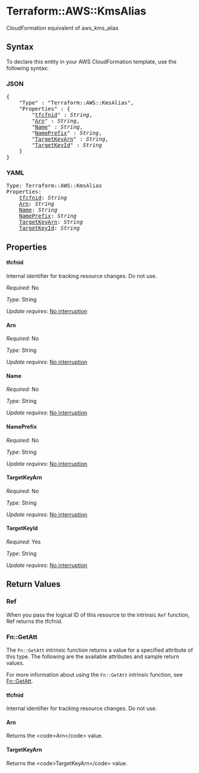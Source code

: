 # Terraform::AWS::KmsAlias

CloudFormation equivalent of aws_kms_alias

## Syntax

To declare this entity in your AWS CloudFormation template, use the following syntax:

### JSON

<pre>
{
    "Type" : "Terraform::AWS::KmsAlias",
    "Properties" : {
        "<a href="#tfcfnid" title="tfcfnid">tfcfnid</a>" : <i>String</i>,
        "<a href="#arn" title="Arn">Arn</a>" : <i>String</i>,
        "<a href="#name" title="Name">Name</a>" : <i>String</i>,
        "<a href="#nameprefix" title="NamePrefix">NamePrefix</a>" : <i>String</i>,
        "<a href="#targetkeyarn" title="TargetKeyArn">TargetKeyArn</a>" : <i>String</i>,
        "<a href="#targetkeyid" title="TargetKeyId">TargetKeyId</a>" : <i>String</i>
    }
}
</pre>

### YAML

<pre>
Type: Terraform::AWS::KmsAlias
Properties:
    <a href="#tfcfnid" title="tfcfnid">tfcfnid</a>: <i>String</i>
    <a href="#arn" title="Arn">Arn</a>: <i>String</i>
    <a href="#name" title="Name">Name</a>: <i>String</i>
    <a href="#nameprefix" title="NamePrefix">NamePrefix</a>: <i>String</i>
    <a href="#targetkeyarn" title="TargetKeyArn">TargetKeyArn</a>: <i>String</i>
    <a href="#targetkeyid" title="TargetKeyId">TargetKeyId</a>: <i>String</i>
</pre>

## Properties

#### tfcfnid

Internal identifier for tracking resource changes. Do not use.

_Required_: No

_Type_: String

_Update requires_: [No interruption](https://docs.aws.amazon.com/AWSCloudFormation/latest/UserGuide/using-cfn-updating-stacks-update-behaviors.html#update-no-interrupt)

#### Arn

_Required_: No

_Type_: String

_Update requires_: [No interruption](https://docs.aws.amazon.com/AWSCloudFormation/latest/UserGuide/using-cfn-updating-stacks-update-behaviors.html#update-no-interrupt)

#### Name

_Required_: No

_Type_: String

_Update requires_: [No interruption](https://docs.aws.amazon.com/AWSCloudFormation/latest/UserGuide/using-cfn-updating-stacks-update-behaviors.html#update-no-interrupt)

#### NamePrefix

_Required_: No

_Type_: String

_Update requires_: [No interruption](https://docs.aws.amazon.com/AWSCloudFormation/latest/UserGuide/using-cfn-updating-stacks-update-behaviors.html#update-no-interrupt)

#### TargetKeyArn

_Required_: No

_Type_: String

_Update requires_: [No interruption](https://docs.aws.amazon.com/AWSCloudFormation/latest/UserGuide/using-cfn-updating-stacks-update-behaviors.html#update-no-interrupt)

#### TargetKeyId

_Required_: Yes

_Type_: String

_Update requires_: [No interruption](https://docs.aws.amazon.com/AWSCloudFormation/latest/UserGuide/using-cfn-updating-stacks-update-behaviors.html#update-no-interrupt)

## Return Values

### Ref

When you pass the logical ID of this resource to the intrinsic `Ref` function, Ref returns the tfcfnid.

### Fn::GetAtt

The `Fn::GetAtt` intrinsic function returns a value for a specified attribute of this type. The following are the available attributes and sample return values.

For more information about using the `Fn::GetAtt` intrinsic function, see [Fn::GetAtt](https://docs.aws.amazon.com/AWSCloudFormation/latest/UserGuide/intrinsic-function-reference-getatt.html).

#### tfcfnid

Internal identifier for tracking resource changes. Do not use.

#### Arn

Returns the &lt;code&gt;Arn&lt;/code&gt; value.

#### TargetKeyArn

Returns the &lt;code&gt;TargetKeyArn&lt;/code&gt; value.

